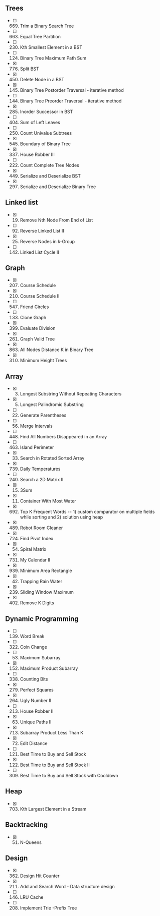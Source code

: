 ## Trees
- [ ] 669. Trim a Binary Search Tree
- [ ] 663. Equal Tree Partition
- [ ] 230. Kth Smallest Element in a BST
- [ ] 124. Binary Tree Maximum Path Sum
- [x] 776. Split BST
- [x] 450. Delete Node in a BST
- [x] 145. Binary Tree Postorder Traversal - iterative method
- [ ] 144. Binary Tree Preorder Traversal - iterative method
- [x] 285. Inorder Successor in BST
- [ ] 404. Sum of Left Leaves
- [ ] 250. Count Univalue Subtrees
- [x] 545. Boundary of Binary Tree
- [x] 337. House Robber III
- [ ] 222. Count Complete Tree Nodes
- [x] 449. Serialize and Deserialize BST
- [x] 297. Serialize and Deserialize Binary Tree

## Linked list
- [x] 19. Remove Nth Node From End of List
- [ ] 92. Reverse Linked List II
- [x] 25. Reverse Nodes in k-Group
- [ ] 142. Linked List Cycle II

## Graph
- [x] 207. Course Schedule
- [x] 210. Course Schedule II
- [ ] 547. Friend Circles
- [ ] 133. Clone Graph
- [x] 399. Evaluate Division
- [x] 261. Graph Valid Tree
- [x] 863. All Nodes Distance K in Binary Tree
- [x] 310. Minimum Height Trees

## Array
- [x] 3. Longest Substring Without Repeating Characters
- [x] 5. Longest Palindromic Substring
- [ ] 22. Generate Parentheses
- [ ] 56. Merge Intervals
- [ ] 448. Find All Numbers Disappeared in an Array
- [ ] 463. Island Perimeter
- [x] 33. Search in Rotated Sorted Array
- [x] 739. Daily Temperatures
- [ ] 240. Search a 2D Matrix II
- [x] 15. 3Sum
- [x] 11. Container With Most Water
- [x] 692. Top K Frequent Words  -- 1) custom comparator on multiple fields while sorting and 2) solution using heap
- [x] 489. Robot Room Cleaner
- [x] 724. Find Pivot Index
- [x] 54. Spiral Matrix
- [x] 731. My Calendar II
- [x] 939. Minimum Area Rectangle
- [x] 42. Trapping Rain Water
- [x] 239. Sliding Window Maximum
- [x] 402. Remove K Digits

## Dynamic Programming
- [ ] 139. Word Break
- [ ] 322. Coin Change
- [ ] 53. Maximum Subarray
- [x] 152. Maximum Product Subarray
- [ ] 338. Counting Bits
- [x] 279. Perfect Squares
- [x] 264. Ugly Number II
- [ ] 213. House Robber II
- [x] 63. Unique Paths II
- [x] 713. Subarray Product Less Than K
- [x] 72. Edit Distance
- [ ] 121. Best Time to Buy and Sell Stock
- [x] 122. Best Time to Buy and Sell Stock II
- [ ] 309. Best Time to Buy and Sell Stock with Cooldown

## Heap
- [x] 703. Kth Largest Element in a Stream

## Backtracking
- [x] 51. N-Queens

## Design
- [x] 362. Design Hit Counter
- [x] 211. Add and Search Word - Data structure design
- [ ] 146. LRU Cache
- [ ] 208. Implement Trie -Prefix Tree
